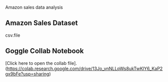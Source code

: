 Amazon sales data analysis

## Amazon Sales Dataset
csv.file 

## Goggle Collab Notebook
[Click here to open the collab file].(https://colab.research.google.com/drive/13Jo_vnNLLpWs8ukTwKlY6_KaP2gx9bFe?usp=sharing)
